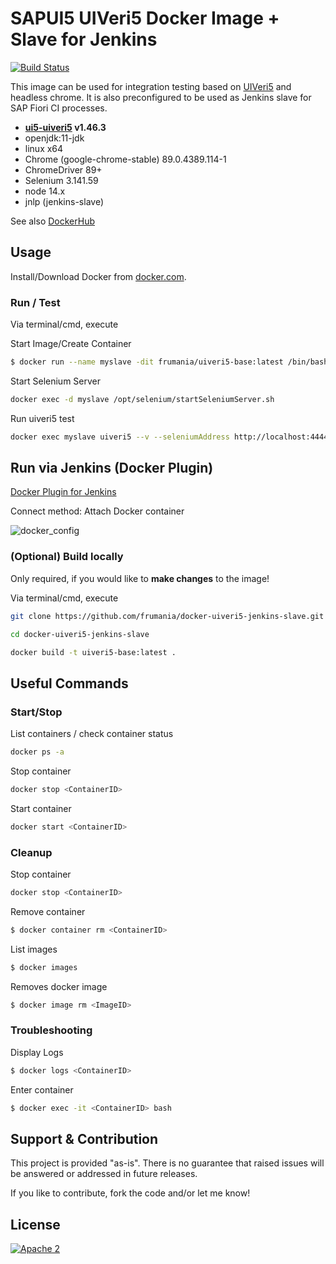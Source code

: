 # SAPUI5 UIVeri5 Docker Image + Slave for Jenkins

[![Build Status](https://travis-ci.com/frumania/docker-uiveri5-jenkins-slave.svg?branch=master)](https://travis-ci.com/frumania/docker-uiveri5-jenkins-slave)

This image can be used for integration testing based on [UIVeri5](https://github.com/SAP/ui5-uiveri5) and headless chrome. It is also preconfigured to be used as Jenkins slave for SAP Fiori CI processes.

* **[ui5-uiveri5](https://github.com/SAP/ui5-uiveri5) v1.46.3**
* openjdk:11-jdk
* linux x64
* Chrome (google-chrome-stable) 89.0.4389.114-1
* ChromeDriver 89+
* Selenium 3.141.59
* node 14.x
* jnlp (jenkins-slave)

See also [DockerHub](https://hub.docker.com/r/frumania/uiveri5-base/)

## Usage

Install/Download Docker from [docker.com](https://www.docker.com/get-started).

### Run / Test

Via terminal/cmd, execute

Start Image/Create Container
```bash
$ docker run --name myslave -dit frumania/uiveri5-base:latest /bin/bash
```

Start Selenium Server
```bash
docker exec -d myslave /opt/selenium/startSeleniumServer.sh
```

Run uiveri5 test
```bash
docker exec myslave uiveri5 --v --seleniumAddress http://localhost:4444/wd/hub ...
```

## Run via Jenkins (Docker Plugin)

[Docker Plugin for Jenkins](https://plugins.jenkins.io/docker-plugin)

Connect method: Attach Docker container

![docker_config](https://github.com/frumania/docker-uiveri5-jenkins-slave/blob/master/docs/img/docker_config.png)

### (Optional) Build locally

Only required, if you would like to **make changes** to the image!  

Via terminal/cmd, execute
```bash
git clone https://github.com/frumania/docker-uiveri5-jenkins-slave.git  
```

```bash
cd docker-uiveri5-jenkins-slave
```

```bash
docker build -t uiveri5-base:latest .
```

## Useful Commands

### Start/Stop

List containers / check container status
```bash
docker ps -a
```

Stop container
```bash
docker stop <ContainerID>  
```

Start container
```bash
docker start <ContainerID>  
```

### Cleanup

Stop container
```bash
docker stop <ContainerID>  
```

Remove container
```bash
$ docker container rm <ContainerID>  
```

List images
```bash
$ docker images  
```

Removes docker image
```bash
$ docker image rm <ImageID>  
```

### Troubleshooting

Display Logs
```bash
$ docker logs <ContainerID>  
```

Enter container
```bash
$ docker exec -it <ContainerID> bash 
```

## Support & Contribution

This project is provided "as-is". There is no guarantee that raised issues will be answered or addressed in future releases.

If you like to contribute, fork the code and/or let me know!

## License

[![Apache 2](https://img.shields.io/badge/license-Apache%202-blue.svg)](./LICENSE.txt)
